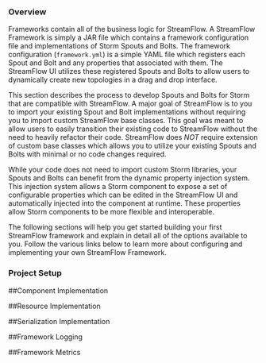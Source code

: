 ### Overview

Frameworks contain all of the business logic for StreamFlow.  A StreamFlow Framework is simply a JAR file which contains a framework configuration file and implementations of Storm Spouts and Bolts.  The framework configuration (`framework.yml`) is a simple YAML file which registers each Spout and Bolt and any properties that associated with them.  The StreamFlow UI utilizes these registered Spouts and Bolts to allow users to dynamically create new topologies in a drag and drop interface.

This section describes the process to develop Spouts and Bolts for Storm that are compatible with StreamFlow. A major goal of StreamFlow is to you to import your existing Spout and Bolt implementations without requiring you to import custom StreamFlow base classes.  This goal was meant to allow users to easily transition their existing code to StreamFlow without the need to heavily refactor their code.  StreamFlow does *NOT* require extension of custom base classes which allows you to utilize your existing Spouts and Bolts with minimal or no code changes required.

While your code does not need to import custom Storm libraries, your Spouts and Bolts can benefit from the dynamic property injection system.  This injection system allows a Storm component to expose a set of configurable properties which can be edited in the StreamFlow UI and automatically injected into the component at runtime.  These properties allow Storm components to be more flexible and interoperable.

The following sections will help you get started building your first StreamFlow framework and explain in detail all of the options available to you.  Follow the various links below to learn more about configuring and implementing your own StreamFlow Framework.

### Project Setup




##Component Implementation

##Resource Implementation

##Serialization Implementation

##Framework Logging

##Framework Metrics